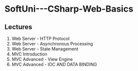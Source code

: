 # SoftUni---CSharp-Web-Basics

## Lectures
1. Web Server - HTTP Protocol
2. Web Server - Asynchronous Processing 
3. Web Server - State Management
4. MVC Introduction
5. MVC Advanced - View Engine
6.  MVC Advanced - IOC AND DATA BINDING
